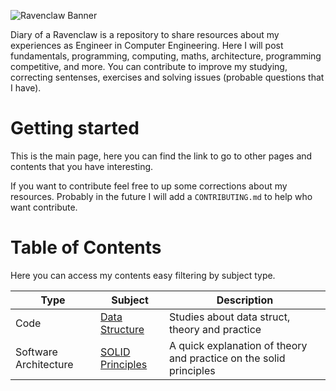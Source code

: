 ![Ravenclaw Banner](https://user-images.githubusercontent.com/43411893/225737790-6bf21ba5-536e-449f-9f9f-aa7a80ee9f26.png)

Diary of a Ravenclaw is a repository to share resources about my experiences as Engineer in Computer Engineering. Here I will post fundamentals, programming, computing, maths, architecture, programming competitive, and more. You can contribute to improve my studying, correcting sentenses, exercises and solving issues (probable questions that I have).

# Getting started

This is the main page, here you can find the link to go to other pages and contents that you have interesting.

If you want to contribute feel free to up some corrections about my resources. Probably in the future I will add a `CONTRIBUTING.md` to help who want contribute.

# Table of Contents

Here you can access my contents easy filtering by subject type.

| Type                  | Subject                                                                 | Description                                                        |
| --------------------- | ----------------------------------------------------------------------- | ------------------------------------------------------------------ |
| Code                  | [Data Structure](./Resources/Code/Data-Structure/)                      | Studies about data struct, theory and practice                     |
| Software Architecture | [SOLID Principles](./Resources/Software-Architecture/Principles/SOLID/) | A quick explanation of theory and practice on the solid principles |
